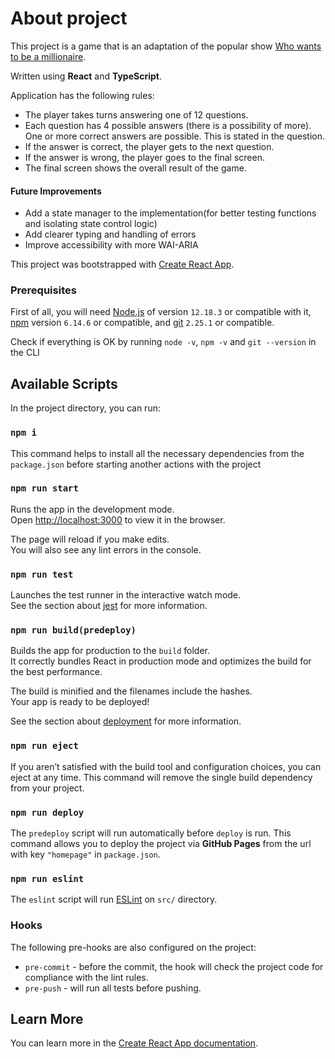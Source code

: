 # About project
This project is a game that is an adaptation of the popular show [Who wants to be a millionaire](https://wwbm.com/).

Written using **React** and **TypeScript**.

Application has the following rules:
- The player takes turns answering one of 12 questions.
- Each question has 4 possible answers (there is a possibility of more). One or more correct answers are possible. This is stated in the question.
- If the answer is correct, the player gets to the next question.
- If the answer is wrong, the player goes to the final screen.
- The final screen shows the overall result of the game.

#### Future Improvements

* Add a state manager to the implementation(for better testing functions and isolating state control logic)
* Add clearer typing and handling of errors
* Improve accessibility with more WAI-ARIA

This project was bootstrapped with [Create React App](https://github.com/facebook/create-react-app).

### Prerequisites

First of all, you will need [Node.js](https://nodejs.org) of version `12.18.3` or compatible with it, [npm](https://www.npmjs.com/) version `6.14.6` or compatible, and [git](https://git-scm.com/downloads) `2.25.1` or compatible.

Check if everything is OK by running `node -v`, `npm -v` and `git --version` in the CLI

## Available Scripts

In the project directory, you can run:

### `npm i`
This command helps to install all the necessary dependencies from the `package.json` before starting another actions with the project

### `npm run start`

Runs the app in the development mode.<br />
Open [http://localhost:3000](http://localhost:3000) to view it in the browser.

The page will reload if you make edits.<br />
You will also see any lint errors in the console.

### `npm run test`

Launches the test runner in the interactive watch mode.<br />
See the section about [jest](https://jestjs.io/docs/en/getting-started) for more information.

### `npm run build(predeploy)`

Builds the app for production to the `build` folder.<br />
It correctly bundles React in production mode and optimizes the build for the best performance.

The build is minified and the filenames include the hashes.<br />
Your app is ready to be deployed!

See the section about [deployment](https://facebook.github.io/create-react-app/docs/deployment) for more information.

### `npm run eject`

If you aren’t satisfied with the build tool and configuration choices, you can eject at any time. This command will remove the single build dependency from your project.

### `npm run deploy`

The `predeploy` script will run automatically before `deploy` is run.
This command allows you to deploy the project via **GitHub Pages** from the url with key `"homepage"` in `package.json`.

### `npm run eslint`

The `eslint` script will run [ESLint](https://eslint.org/docs/user-guide/getting-started) on `src/` directory.

### Hooks

The following pre-hooks are also configured on the project:
* `pre-commit` - before the commit, the hook will check the project code for compliance with the lint rules.
* `pre-push` - will run all tests before pushing.

## Learn More

You can learn more in the [Create React App documentation](https://facebook.github.io/create-react-app/docs/getting-started).
